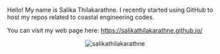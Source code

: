 Hello! 
My name is Salika Thilakarathne. I recently started using GitHub to host my repos related to coastal engineering codes.

You can visit my web page here: https://salikathilakarathne.github.io/

<p align="center"> <img src="https://komarev.com/ghpvc/?username=salikathilakarathne&label=Profile%20views&color=ce9927&style=flat" alt="salikathilakarathne" /> </p>
